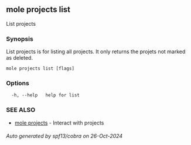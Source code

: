 ## mole projects list

List projects

### Synopsis

List projects is for listing all projects.
	It only returns the projets not marked as deleted.

```
mole projects list [flags]
```

### Options

```
  -h, --help   help for list
```

### SEE ALSO

* [mole projects](mole_projects.md)	 - Interact with projects

###### Auto generated by spf13/cobra on 26-Oct-2024
